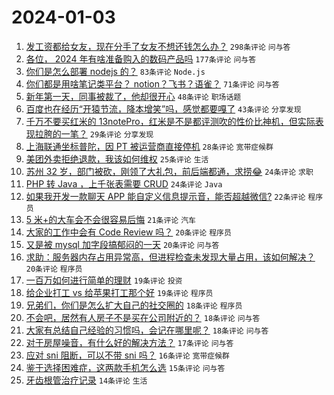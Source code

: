 # 2024-01-03

1. [发工资都给女友，现在分手了女友不想还钱怎么办？](https://www.v2ex.com/t/1005356) `298条评论` `问与答`
1. [各位， 2024 年有啥准备购入的数码产品吗](https://www.v2ex.com/t/1005346) `177条评论` `问与答`
1. [你们是怎么部署 nodejs 的？](https://www.v2ex.com/t/1005371) `83条评论` `Node.js`
1. [你们都是用啥笔记类平台？ notion？飞书？语雀？](https://www.v2ex.com/t/1005393) `71条评论` `问与答`
1. [新年第一天，同事被裁了，他却很开心](https://www.v2ex.com/t/1005355) `48条评论` `职场话题`
1. [百度也在经历“开猿节流，降本增笑”吗，感觉都要嘎了](https://www.v2ex.com/t/1005379) `43条评论` `分享发现`
1. [千万不要买红米的 13notePro，红米是不是都评测吹的性价比神机，但实际表现拉胯的一笔？](https://www.v2ex.com/t/1005390) `29条评论` `分享发现`
1. [上海联通坐标普陀，因 PT 被运营商直接停机](https://www.v2ex.com/t/1005459) `28条评论` `宽带症候群`
1. [美团外卖拒绝退款，我该如何维权](https://www.v2ex.com/t/1005454) `25条评论` `生活`
1. [苏州 32 岁，部门被砍，刚领了大礼包，前后端都通，求捞😂](https://www.v2ex.com/t/1005468) `24条评论` `求职`
1. [PHP 转 Java ，上千张表需要 CRUD](https://www.v2ex.com/t/1005420) `24条评论` `Java`
1. [如果我开发一款聊天 APP 能自定义信息提示音，能否超越微信?](https://www.v2ex.com/t/1005514) `22条评论` `程序员`
1. [5 米+的大车会不会很容易后悔](https://www.v2ex.com/t/1005461) `21条评论` `汽车`
1. [大家的工作中会有 Code Review 吗？](https://www.v2ex.com/t/1005441) `20条评论` `程序员`
1. [又是被 mysql 加字段搞郁闷的一天](https://www.v2ex.com/t/1005389) `20条评论` `问与答`
1. [求助：服务器内存占用异常高，但进程检查未发现大量占用，该如何解决？](https://www.v2ex.com/t/1005365) `20条评论` `程序员`
1. [一百万如何进行简单的理财](https://www.v2ex.com/t/1005508) `19条评论` `投资`
1. [给企业打工 vs 给苹果打工那个好](https://www.v2ex.com/t/1005378) `19条评论` `程序员`
1. [兄弟们，你们是怎么扩大自己的社交圈的](https://www.v2ex.com/t/1005446) `18条评论` `程序员`
1. [不会吧，居然有人房子不是买在公司附近的？](https://www.v2ex.com/t/1005414) `18条评论` `问与答`
1. [大家有总结自己经验的习惯吗，会记在哪里呢？](https://www.v2ex.com/t/1005359) `18条评论` `问与答`
1. [对于房屋噪音，有什么好的解决方法？](https://www.v2ex.com/t/1005352) `17条评论` `问与答`
1. [应对 sni 阻断，可以不带 sni 吗？](https://www.v2ex.com/t/1005387) `16条评论` `宽带症候群`
1. [鉴于选择困难症，这两款手机怎么选](https://www.v2ex.com/t/1005360) `15条评论` `问与答`
1. [牙齿根管治疗记录](https://www.v2ex.com/t/1005497) `14条评论` `生活`
